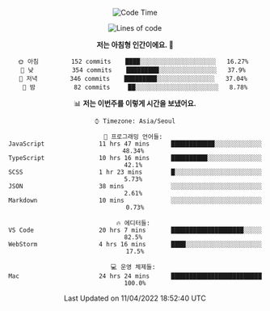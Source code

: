 <div align='center'>
 
<!--START_SECTION:waka-->
![Code Time](http://img.shields.io/badge/Code%20Time-1%2C344%20hrs%208%20mins-blue)

![Lines of code](https://img.shields.io/badge/%EC%A0%80%EB%8A%94%20%EC%97%AC%ED%83%9C%EA%B9%8C%EC%A7%80%20-97%20Thousand%20%EC%A4%84%EC%9D%98%20%EC%BD%94%EB%93%9C%EB%A5%BC%20%EC%9E%91%EC%84%B1%ED%96%88%EC%96%B4%EC%9A%94.-blue)

**저는 아침형 인간이에요. 🐤** 

```text
🌞 아침         152 commits    ████░░░░░░░░░░░░░░░░░░░░░   16.27% 
🌆 낮　         354 commits    █████████░░░░░░░░░░░░░░░░   37.9% 
🌃 저녁         346 commits    █████████░░░░░░░░░░░░░░░░   37.04% 
🌙 밤　         82 commits     ██░░░░░░░░░░░░░░░░░░░░░░░   8.78%

```


📊 **저는 이번주를 이렇게 시간을 보냈어요.** 

```text
⌚︎ Timezone: Asia/Seoul

💬 프로그래밍 언어들: 
JavaScript               11 hrs 47 mins      ████████████░░░░░░░░░░░░░   48.34% 
TypeScript               10 hrs 16 mins      ██████████░░░░░░░░░░░░░░░   42.1% 
SCSS                     1 hr 23 mins        █░░░░░░░░░░░░░░░░░░░░░░░░   5.73% 
JSON                     38 mins             ░░░░░░░░░░░░░░░░░░░░░░░░░   2.61% 
Markdown                 10 mins             ░░░░░░░░░░░░░░░░░░░░░░░░░   0.73%

🔥 에디터들: 
VS Code                  20 hrs 7 mins       ████████████████████░░░░░   82.5% 
WebStorm                 4 hrs 16 mins       ████░░░░░░░░░░░░░░░░░░░░░   17.5%

💻 운영 체제들: 
Mac                      24 hrs 24 mins      █████████████████████████   100.0%

```


 Last Updated on 11/04/2022 18:52:40 UTC
<!--END_SECTION:waka-->
 </div>
<!---
Emewjin/Emewjin is a ✨ special ✨ repository because its `README.md` (this file) appears on your GitHub profile.
You can click the Preview link to take a look at your changes.
--->
